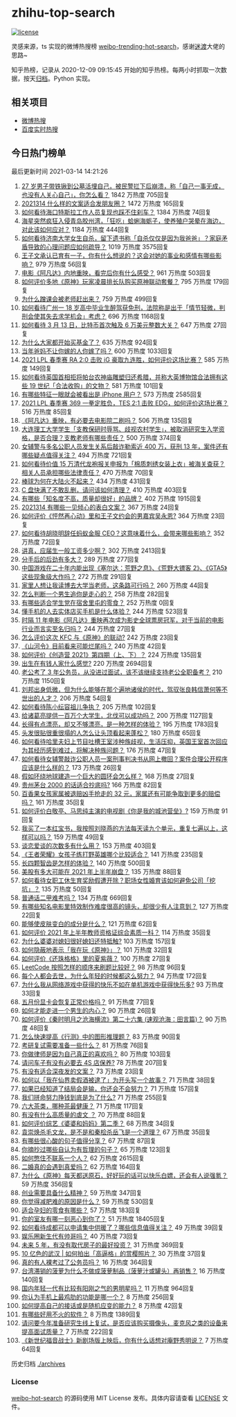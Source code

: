 # zhihu-top-search

[![license](https://img.shields.io/github/license/Arrackisarookie/zhihu-top-search)](https://github.com/Arrackisarookie/zhihu-top-search/blob/master/LICENSE)

灵感来源，ts 实现的微博热搜榜 [weibo-trending-hot-search](https://github.com/justjavac/weibo-trending-hot-search)，感谢[迷渡](https://github.com/justjavac)大佬的思路~

知乎热榜，记录从 2020-12-09 09:15:45 开始的知乎热榜。每两小时抓取一次数据，按天[归档](./archives)。Python 实现。

## 相关项目
+ [微博热搜](https://github.com/Arrackisarookie/weibo-hot-search)
+ [百度实时热搜](https://github.com/Arrackisarookie/baidu-hot-search)

## 今日热门榜单

<!-- Rank Begin -->

最后更新时间 2021-03-14 14:21:26

1. [27 岁男子带铁锹到公墓活埋自己，被民警拦下后崩溃，称「自己一事无成，也没有人关心自己」，你怎么看？](https://www.zhihu.com/question/448895485) 1842 万热度 705回复
1. [2021314 什么样的文案适合发朋友圈？](https://www.zhihu.com/question/448761958) 1472 万热度 165回复
1. [如何看待海口特斯拉工作人员复现也踩不住刹车？](https://www.zhihu.com/question/449227121) 1384 万热度 74回复
1. [海星突然疯狂入侵青岛胶州湾，「狂吃」蛤蜊海蛎子，使养殖户哭晕在海边，对此该如何应对？](https://www.zhihu.com/question/448899043) 1184 万热度 444回复
1. [如何看待济南大学女生自杀，留下遗书称「自杀仅仅是因为我爸爸」？家庭矛盾导致的心理问题应如何疏导？](https://www.zhihu.com/question/448002553) 1019 万热度 3575回复
1. [王子文承认已育有一子，你有什么想说的？这会对她的事业和感情有哪些影响？](https://www.zhihu.com/question/449204610) 979 万热度 56回复
1. [电影《阿凡达》内地重映，看完后你有什么感受？](https://www.zhihu.com/question/448750149) 961 万热度 503回复
1. [如何评价多地《原神》玩家凌晨排长队购买原神联动套餐？](https://www.zhihu.com/question/449049692) 795 万热度 179回复
1. [为什么蹭课会被老师赶出来？](https://www.zhihu.com/question/355822061) 759 万热度 499回复
1. [如何看待广州一 18 岁高中毕业生醉驾获免刑，法院称是出于「情节轻微，判刑会使其失去求学机会」考虑？](https://www.zhihu.com/question/448905232) 696 万热度 1168回复
1. [如何看待 3 月 13 日，比特币首次触及 6 万美元整数大关？](https://www.zhihu.com/question/449150635) 647 万热度 27回复
1. [为什么大家都开始买基金了？](https://www.zhihu.com/question/440302773) 635 万热度 924回复
1. [当年爸妈不让你嫁的人你嫁了吗？](https://www.zhihu.com/question/443594106) 600 万热度 1033回复
1. [2021 LPL 春季赛 RA 2:0 击败 iG 豪取九连胜，如何评价这场比赛？](https://www.zhihu.com/question/449133536) 585 万热度 149回复
1. [如何看待英国首相拒将帕台农神庙雕塑归还希腊，并称大英博物馆合法拥有这些 19 世纪「合法收购」的文物？](https://www.zhihu.com/question/449101017) 581 万热度 101回复
1. [有哪些特征一眼就会被看出是 iPhone 用户？](https://www.zhihu.com/question/357678200) 573 万热度 2585回复
1. [2021 LPL 春季赛 369 一拳定胜负，TES 2:1 击败 EDG，如何评价这场比赛？](https://www.zhihu.com/question/449151395) 516 万热度 85回复
1. [《阿凡达》重映，有必要去电影院二刷吗？](https://www.zhihu.com/question/448772019) 506 万热度 135回复
1. [大连理工大学学生「支教保研时辱骂、歧视农村学生」，被取消研究生入学资格，是否合理？支教老师有哪些责任？](https://www.zhihu.com/question/449089292) 500 万热度 374回复
1. [女辅警与多名公职人员发生关系后敲诈勒索近 400 万，获刑 13 年，案件还有哪些疑点值得关注？](https://www.zhihu.com/question/448965331) 494 万热度 721回复
1. [如何看待价值 15 万清代龙袍报关申报为「棉质刺绣女装上衣」被海关查获？相关人员承担哪些法律责任？](https://www.zhihu.com/question/448701359) 470 万热度 70回复
1. [棒球为何在大陆火不起来？](https://www.zhihu.com/question/448302143) 434 万热度 431回复
1. [C 盘快满了不敢乱删，请问该如何清理？](https://www.zhihu.com/question/379384714) 410 万热度 403回复
1. [有哪些「知名度不高，质量却很好」的品牌？](https://www.zhihu.com/question/35886615) 402 万热度 1915回复
1. [2021314 有哪些一见倾心的表白文案？](https://www.zhihu.com/question/449063807) 367 万热度 24回复
1. [如何评价《怦然再心动》里和王子文约会的男嘉宾吴永恩?](https://www.zhihu.com/question/448054194) 364 万热度 23回复
1. [如何看待胡晓明辞任蚂蚁金服 CEO？这意味着什么，会带来哪些影响？](https://www.zhihu.com/question/448999558) 352 万热度 72回复
1. [讲真，应届生一般工资多少啊？](https://www.zhihu.com/question/58570383) 302 万热度 2413回复
1. [分手后的后劲有多大？](https://www.zhihu.com/question/440316118) 289 万热度 277回复
1. [中国游戏在二十年内能出现《塞尔达：荒野之息》、《荒野大镖客 2》、《GTA5》这些现象级大作吗？](https://www.zhihu.com/question/448003342) 272 万热度 291回复
1. [家里人想让我读博去大学当老师，这条路可行吗？](https://www.zhihu.com/question/448393868) 260 万热度 44回复
1. [怎么判断一个男生追你是走心的？](https://www.zhihu.com/question/307685355) 258 万热度 282回复
1. [有哪些适合学生党在宿舍里屯的零食？](https://www.zhihu.com/roundtable/newterm2021) 252 万热度 0回复
1. [懂手机的人去实体店买手机是什么体验？](https://www.zhihu.com/question/442650451) 244 万热度 523回复
1. [时隔 11 年电影《阿凡达》重映再次成为影史全球票房冠军，对于当前的电影行业而言实至名归吗？](https://www.zhihu.com/question/448750459) 244 万热度 27回复
1. [怎么评价这次 KFC 与《原神》的联动?](https://www.zhihu.com/question/449051034) 242 万热度 23回复
1. [《山河令》目前看来可能烂尾吗？](https://www.zhihu.com/question/448992898) 240 万热度 42回复
1. [如何评价《创造营 2021》第四期（上、下）？](https://www.zhihu.com/question/448583489) 224 万热度 135回复
1. [出生在有钱人家什么感觉?](https://www.zhihu.com/question/384673502) 220 万热度 2694回复
1. [老公考了 3 年公务员，从没进过面试，该不该继续支持老公全职备考？](https://www.zhihu.com/question/417796263) 210 万热度 1150回复
1. [刘邦出身低微，但为什么能够在那个遍地诸侯的时代，驾驭张良韩信萧何等不世出的人才？](https://www.zhihu.com/question/326411244) 206 万热度 54回复
1. [如何看待陈小纭容祖儿争执？](https://www.zhihu.com/question/448965863) 205 万热度 102回复
1. [给诸葛亮提供一百万个大学生，北伐可以成功吗？](https://www.zhihu.com/question/443277138) 200 万热度 1127回复
1. [长得有点漂亮，却又不够漂亮，是一种怎样的体验？](https://www.zhihu.com/question/64018902) 195 万热度 1783回复
1. [头发很贴很重很塌的人怎么让头顶看起来蓬松？](https://www.zhihu.com/question/20340797) 180 万热度 65回复
1. [如何看待哈里夫妇上节目吐槽王室涉种族歧视，生活压抑，英国王室首次回应为其经历感到难过，将解决种族问题？](https://www.zhihu.com/question/448584950) 176 万热度 47回复
1. [如何看待女辅警敲诈公职人员一案刑事判决书从网上撤回？案件合理公开程序应该是什么样的？](https://www.zhihu.com/question/449028350) 173 万热度 26回复
1. [假如环绕地球建造一个巨大的圆环会怎么样？](https://www.zhihu.com/question/268311659) 168 万热度 27回复
1. [贵州茅台 2000 的话适合抄底吗?](https://www.zhihu.com/question/445691261) 166 万热度 82回复
1. [百香果女孩家属被退赔凶手抢走的 32 元，家属还有可能争取到更多的赔偿吗？](https://www.zhihu.com/question/449138131) 161 万热度 35回复
1. [如何评价白敬亭、马思纯主演的电视剧《你是我的城池营垒》?](https://www.zhihu.com/question/392104422) 159 万热度 91回复
1. [我买了一本红宝书，我按照刘晓燕的方法每天读九个单元，重复七遍以上，这样可以吗？](https://www.zhihu.com/question/437555163) 159 万热度 49回复
1. [谈恋爱谈的次数多有什么用？](https://www.zhihu.com/question/334622048) 153 万热度 403回复
1. [《王者荣耀》女孩子练打野英雄哪个比较适合？](https://www.zhihu.com/question/323650224) 141 万热度 235回复
1. [长四颗智齿是怎样的体验？](https://www.zhihu.com/question/342153420) 140 万热度 500回复
1. [美股有多大可能在 2021 年上半年崩盘？](https://www.zhihu.com/question/447024407) 135 万热度 88回复
1. [如何看待女职工休生育奖励假遭开除？职场女性婚育该如何避免公司「挖坑」？](https://www.zhihu.com/question/449246712) 135 万热度 50回复
1. [普通话二甲难考吗？](https://www.zhihu.com/question/296008893) 134 万热度 669回复
1. [有哪些知名电影里特效制作难度很高的镜头，却很少有人注意到？](https://www.zhihu.com/question/448466173) 127 万热度 22回复
1. [能够使皮肤变白的成分是什么？](https://www.zhihu.com/question/435578573) 121 万热度 62回复
1. [如何评价 2021 年上半年教师资格证综合素质一科？](https://www.zhihu.com/question/449085143) 114 万热度 35回复
1. [为什么婆婆对媳妇很好媳妇还特抵触?](https://www.zhihu.com/question/446933492) 103 万热度 157回复
1. [如何隐蔽地表示「我在玩《原神》」？](https://www.zhihu.com/question/448790948) 101 万热度 32回复
1. [如何评价《还珠格格》里的夏紫薇？](https://www.zhihu.com/question/288060468) 100 万热度 27回复
1. [LeetCode 按照怎样的顺序来刷题比较好？](https://www.zhihu.com/question/36738189) 98 万热度 96回复
1. [每个人都会去世，为什么年轻的时候都这么努力？](https://www.zhihu.com/question/447050330) 94 万热度 172回复
1. [为什么我从网络游戏中获得的快乐不如在单机游戏中获得快乐多?](https://www.zhihu.com/question/448970693) 93 万热度 33回复
1. [五月份显卡会恢复正常价格吗？](https://www.zhihu.com/question/445365770) 91 万热度 77回复
1. [如何才能走进一个男生的内心？](https://www.zhihu.com/question/268525772) 90 万热度 26回复
1. [如何评价《秦时明月之沧海横流》第二十六集 (速观沧海：田言篇)？](https://www.zhihu.com/question/448725214) 90 万热度 48回复
1. [怎么快速提高《行测》中的图形推理题？](https://www.zhihu.com/question/300875689) 83 万热度 90回复
1. [考研复试需要准备一些什么？](https://www.zhihu.com/question/266833640) 81 万热度 76回复
1. [你做律师是因为自己真正的喜欢吗？](https://www.zhihu.com/question/447881795) 80 万热度 103回复
1. [请问车子有没有必要去 4S 店保养?](https://www.zhihu.com/question/430070457) 78 万热度 207回复
1. [有没有适合深夜发的文案？](https://www.zhihu.com/question/446298308) 73 万热度 23回复
1. [如何以「我在仙界卖假酒被逮了」为开头写一个故事？](https://www.zhihu.com/question/445207724) 71 万热度 38回复
1. [如果已经知道了结局会是输，你还会不会努力？](https://www.zhihu.com/question/448153256) 71 万热度 157回复
1. [我们拼命努力挣钱到底是为了什么?](https://www.zhihu.com/question/448291367) 71 万热度 255回复
1. [六大茶类，哪种茶最健康？](https://www.zhihu.com/question/57244114) 71 万热度 117回复
1. [有没有什么高质量的虐文 ？](https://www.zhihu.com/question/438735007) 70 万热度 88回复
1. [如何评价综艺《婆婆和妈妈》第二季？](https://www.zhihu.com/question/445062065) 68 万热度 34回复
1. [袁崇焕杀毛文龙，是不是和秦桧杀岳飞是一个道理？](https://www.zhihu.com/question/447068216) 67 万热度 35回复
1. [有哪些很心酸的句子值得分享？](https://www.zhihu.com/question/447360077) 67 万热度 87回复
1. [你摘抄过哪些自认为有哲理的句子？](https://www.zhihu.com/question/447471891) 65 万热度 123回复
1. [如何憋住不联系一个人？](https://www.zhihu.com/question/417595335) 62 万热度 2615回复
1. [二婚真的会遇到真爱吗？](https://www.zhihu.com/question/427960636) 62 万热度 164回复
1. [为什么《原神》每天都送原石，好好玩的话可以快乐白嫖，还会有人说强氪？](https://www.zhihu.com/question/442373014) 59 万热度 356回复
1. [创业需要具备什么精神？](https://www.zhihu.com/question/446491392) 59 万热度 347回复
1. [你觉得减肥难的原因是什么？](https://www.zhihu.com/question/444589508) 59 万热度 530回复
1. [适合孕妇的零食有哪些？](https://www.zhihu.com/question/21792927) 57 万热度 183回复
1. [你的室友有哪一刻恶心到你了？](https://www.zhihu.com/question/356119656) 51 万热度 18405回复
1. [如何看待成都可以申请集中供暖了？哪些信息值得关注？](https://www.zhihu.com/question/449071960) 49 万热度 39回复
1. [娱乐圈新生代有帅哥吗？](https://www.zhihu.com/question/441612992) 40 万热度 73回复
1. [未来 5 年，有没有取代房子的最好投资？](https://www.zhihu.com/question/441692710) 31 万热度 369回复
1. [10 亿色的武汉 | 如何拍出「高逼格」的赏樱照片？](https://www.zhihu.com/question/448251854) 30 万热度 37回复
1. [真的有人裸考过了公务员吗？](https://www.zhihu.com/question/276113114) 16 万热度 364回复
1. [台湾滞销的菠萝为什么不做成菠萝制品（菠萝汁或罐头）再销售？](https://www.zhihu.com/question/448567998) 16 万热度 140回复
1. [国内年轻一代有比较有阳刚之气的男明星吗？](https://www.zhihu.com/question/436821458) 11 万热度 964回复
1. [你认为手机上最鸡肋的功能是哪一个？](https://www.zhihu.com/question/447620352) 8 万热度 256回复
1. [如何提高自己的接话或是随机应变的能力？](https://www.zhihu.com/question/316725457) 8 万热度 42回复
1. [有哪些好用不火的软件？](https://www.zhihu.com/question/310110592) 8 万热度 1389回复
1. [请问要今年准备研究生线上复试，是否应该购买摄像头，麦克风之类的设备来提高面试质量？](https://www.zhihu.com/question/387856123) 7 万热度 222回复
1. [《新世纪福音战士》新剧场版上映后，你有什么话想对庵野秀明说？](https://www.zhihu.com/question/448565809) 7 万热度 64回复
<!-- Rank End -->

历史归档 [./archives](./archives)

### License

[weibo-hot-search](https://github.com/Arrackisarookie/zhihu-top-search) 的源码使用 MIT License 发布。具体内容请查看 [LICENSE](./LICENSE) 文件。
